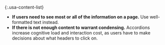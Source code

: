 {:.usa-content-list}
- **If users need to see most or all of the information on a page.** Use well-formatted text instead.
- **If there is not enough content to warrant condensing.** Accordions increase cognitive load and interaction cost, as users have to make decisions about what headers to click on.
